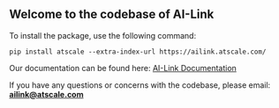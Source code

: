 ## Welcome to the codebase of AI-Link 

To install the package, use the following command:
```
pip install atscale --extra-index-url https://ailink.atscale.com/
```

Our documentation can be found here: [AI-Link Documentation](https://documentation.ai-link.atscale.com/user-guide/)

If you have any questions or concerns with the codebase, please email: **ailink@atscale.com**
